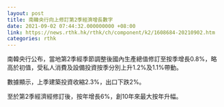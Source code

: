 ```yaml
---
layout: post
title: 南韓央行向上修訂第2季經濟增長數字
date: 2021-09-02 07:44:32.000000000 +08:00
link: https://news.rthk.hk/rthk/ch/component/k2/1608684-20210902.htm
categories: rthk
---
```


南韓央行公布，當地第2季經季節調整後國內生產總值修訂至按季增長0.8%，略高於初值，受私人消費及設備投資按季分別上升1.2%及1.1%帶動。

數據顯示，上季建築投資收縮2.3%，出口下跌2%。

至於第2季經濟經修訂後，按年增長6%，創10年來最大按年升幅。
